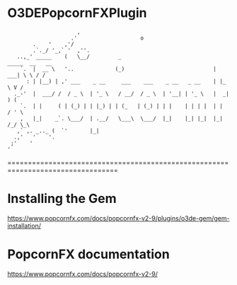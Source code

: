 # O3DEPopcornFXPlugin

                          ,
                        .'                    o
            .    '    ,'/
            .`._/ '_,` '  ,''.
       ..,_' _____    (   \__/         _                              _____  __   __
        `.  |  __ \   '..             (_)                            |  ___| \ \ / /
          : | |__) | ,' ___    _ __     ___    ___    _ __   _ __    | |_     \ V /
      ._-'  |  ___/ /  / _ \  | '_ \   / __/  / _ \  | '__| | '_ \   |  _|     ) (
        `.  | |     ( | (_) | | |_) | | (_   | (_) | | |    | | | |  | |      / ' \
        ,   |_|    _`. \___/  | .__/   \___\  \___/  |_|    |_| |_|  |_|     /_/ \_\
       ,` ,. _.._ (  `'       |_|
      .,'   '    '.
     ;'    '
    '

=================================================================================

# Installing the Gem

https://www.popcornfx.com/docs/popcornfx-v2-9/plugins/o3de-gem/gem-installation/

# PopcornFX documentation

https://www.popcornfx.com/docs/popcornfx-v2-9/